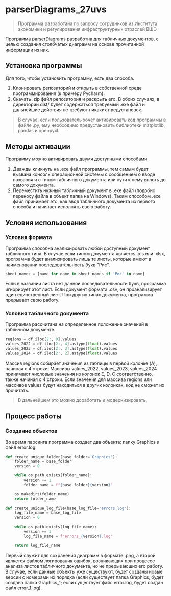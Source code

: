 # parserDiagrams_27uvs

> Программа разработана по запросу сотрудников из Института экономики и регулирования инфраструктурных отраслей ВШЭ

Программа parserDiagrams разработна для табличных документов, с целью создания столбчатых диаграмм на основе прочитанной информации из них.

## Установка программы
Для того, чтобы установить программу, есть два способа.
1. Клонировать репозиторий и открыть в собственной среде программирования (к примеру Pycharm).
2. Скачать .zip файл репозитория и раскрыть его.
В обоих случаях, в директории dist/ будет содержаться требуемый .exe файл и дальнейшие действия не требуют никаких предустановок.
> В случае, если пользователь хочет активировать код программы в файле .py, ему необходимо предустановить библиотеки matplotlib, pandas и openpyxl.

## Методы активации
Программу можно активировать двумя доступными способами.
1. Дважды кликнуть на .exe файл программы, тем самым будет вызвана консоль операционной системы с сообщением о вводе названия и с типом табличного документа или пути к нему вплоть до самого документа. 
2. Переместить нужный табличный документ в .exe файл (подобно переносу файла в объект папка на Windows). Таким способом .exe файл принимает это, как ввод табличного документа из первого способа и начинает исполнять свою работу.

## Условия использования
### Условия формата
Программа способна анализировать любой доступный документ табличного типа. В случае если типом документа является .xls или .xlsx, программа будет анализировать лишь те листы, которые имеют в наименовании последовательность букв "Рис".
```python
sheet_names = [name for name in sheet_names if 'Рис' in name]
```
Если в названии листа нет данной последовательности букв, программа игнорирует этот лист. Если документ формата .csv, он проанализирует один единственный лист. При других типах документа, программа прерывает свою работу.
### Условия табличного документа
Программа рассчитана на определенное положение значений в табличном документе. 
```python
regions = df.iloc[2:, 0].values
values_2022 = df.iloc[2:, 4].astype(float).values
values_2023 = df.iloc[2:, 3].astype(float).values
values_2024 = df.iloc[2:, 2].astype(float).values
```
Массив regions собирает значения из таблицы в первой колонке (A), начиная с 4 строки.
Массивы values_2022, values_2023, values_2024 принимают числовые значения из колонок E, D, C соответственно, также начиная с 4 строки.
Если значения для массива regions или массивов values будут находиться в других колонках, код не сможет их прочитать.
> В дальнейшем это можно доработать и модернизировать.

## Процесс работы
### Создание объектов
Во время парсинга программа создает два объекта: папку Graphics и файл error.log. 
```python
def create_unique_folder(base_folder='Graphics'):
    folder_name = base_folder
    version = 0

    while os.path.exists(folder_name):
        version += 1
        folder_name = f"{base_folder}{version}"

    os.makedirs(folder_name)
    return folder_name
```
```python
def create_unique_log_file(base_log_file='errors.log'):
    log_file_name = base_log_file
    version = 0

    while os.path.exists(log_file_name):
        version += 1
        log_file_name = f"errors_{version}.log"

    return log_file_name
```
Первый служит для сохранения диаграмм в формате .png, а второй является файлом логирования ошибок, возникающих при процессе анализа листов табличного документа, но не прерывающих его работу. В случае, если данные объекты уже существуют, будет созданы новые версии с номерами их порядка (если существует папка Graphics, будет создана папка Graphics_1; если существует файл error.log, будет создан файл error_1.log).





